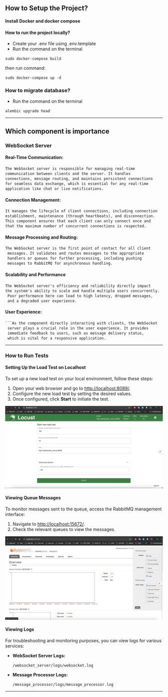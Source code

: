 ## How to Setup the Project?

#### Install Docker and docker compose

#### How to run the project locally?
- Create your .env file using .env.template
- Run the command on the terminal

```
sudo docker-compose build
```
then run command:
```
sudo docker-compose up -d
```

### How to migrate database?
- Run the command on the terminal

```commandline
alembic upgrade head
```
---
## Which component is importance
### WebSocket Server

#### Real-Time Communication:

```
The WebSocket server is responsible for managing real-time 
communication between clients and the server. It handles 
connections, message routing, and maintains persistent connections 
for seamless data exchange, which is essential for any real-time 
application like chat or live notifications.
```

#### Connection Management:
```
It manages the lifecycle of client connections, including connection 
establishment, maintenance (through heartbeats), and disconnection. 
This component ensures that each client can only connect once and 
that the maximum number of concurrent connections is respected.
```

#### Message Processing and Routing:
```
The WebSocket server is the first point of contact for all client
 messages. It validates and routes messages to the appropriate 
 handlers or queues for further processing, including pushing 
 messages to RabbitMQ for asynchronous handling.
```

#### Scalability and Performance
```
The WebSocket server's efficiency and reliability directly impact 
the system's ability to scale and handle multiple users concurrently.
 Poor performance here can lead to high latency, dropped messages, 
 and a degraded user experience.
```

#### User Experience:
```
```As the component directly interacting with clients, the WebSocket
 server plays a crucial role in the user experience. It provides 
 immediate feedback to users, such as message delivery status, 
 which is vital for a responsive application.

```

---

### How to Run Tests

#### Setting Up the Load Test on Localhost
To set up a new load test on your local environment, follow these steps:

1. Open your web browser and go to [http://localhost:8089/](http://localhost:8089/).
2. Configure the new load test by setting the desired values.
3. Once configured, click **Start** to initiate the test.

![Load Test Setup](doc/locust.png)

#### Viewing Queue Messages
To monitor messages sent to the queue, access the RabbitMQ management interface:

1. Navigate to [http://localhost:15672/](http://localhost:15672/).
2. Check the relevant queues to view the messages.

![RabbitMQ Interface](doc/rabbitmq.png)

#### Viewing Logs
For troubleshooting and monitoring purposes, you can view logs for various services:

- **WebSocket Server Logs:**
  ```
  /websocket_server/logs/websocket.log
  ```

- **Message Processor Logs:**
  ```
  /message_processor/logs/message_processor.log
  ```

---